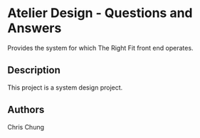 # Atelier Design - Questions and Answers

Provides the system for which The Right Fit front end operates.

## Description

This project is a system design project.

## Authors

Chris Chung
